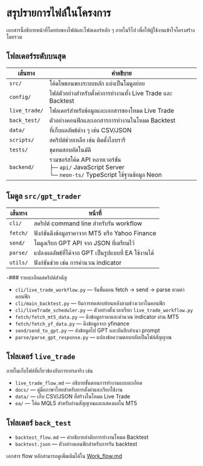 # สรุปรายการไฟล์ในโครงการ

เอกสารนี้อธิบายหน้าที่โดยย่อของไฟล์และโฟลเดอร์หลัก ๆ ภายในรีโป
เพื่อให้ผู้ใช้งานเข้าใจโครงสร้างโดยรวม

## โฟลเดอร์ระดับบนสุด

| เส้นทาง | คำอธิบาย |
|---------|-----------|
| `src/` | โค้ดไพธอนของระบบหลัก แบ่งเป็นโมดูลย่อย |
| `config/` | ไฟล์ตัวอย่างสำหรับตั้งค่าการทำงานทั้ง Live Trade และ Backtest |
| `live_trade/` | โฟลเดอร์สำหรับข้อมูลและเอกสารของโหมด Live Trade |
| `back_test/` | ตัวอย่างคอนฟิกและเอกสารการทำงานในโหมด Backtest |
| `data/` | ที่เก็บผลลัพธ์ต่าง ๆ เช่น CSV/JSON |
| `scripts/` | สคริปต์ช่วยเหลือ เช่น ติดตั้งไลบรารี |
| `tests/` | ชุดทดสอบอัตโนมัติ |
| `backend/` | รวมซอร์สโค้ด API หลายเวอร์ชัน<br>├─ `api/` JavaScript Server<br>└─ `neon-ts/` TypeScript ใช้ฐานข้อมูล Neon |

## โมดูล `src/gpt_trader`

| เส้นทาง | หน้าที่ |
|---------|---------|
| `cli/` | สคริปต์ command line สำหรับรัน workflow |
| `fetch/` | ฟังก์ชันดึงข้อมูลราคาจาก MT5 หรือ Yahoo Finance |
| `send/` | โมดูลเรียก GPT API จาก JSON ที่เตรียมไว้ |
| `parse/` | แปลงผลลัพธ์ที่ได้จาก GPT เป็นรูปแบบที่ EA ใช้งานได้ |
| `utils/` | ฟังก์ชันช่วย เช่น การคำนวณ indicator |

-### รายละเอียดสคริปต์สำคัญ

- `cli/live_trade_workflow.py` — รันขั้นตอน fetch → send → parse ตามค่าคอนฟิก
- `cli/main_backtest.py` — รันการทดสอบย้อนหลังตามช่วงเวลาในคอนฟิก
- `cli/liveTrade_scheduler.py` — ตัวอย่างตั้งเวลาเรียก `live_trade_workflow.py`
- `fetch/fetch_mt5_data.py` — ดึงข้อมูลราคาและคำนวณ indicator ผ่าน MT5
- `fetch/fetch_yf_data.py` — ดึงข้อมูลจาก yfinance
- `send/send_to_gpt.py` — ส่งข้อมูลไป GPT และบันทึกสำเนา prompt
- `parse/parse_gpt_response.py` — แปลงข้อความตอบกลับเป็นไฟล์สัญญาณ

## โฟลเดอร์ `live_trade`

ภายในเก็บไฟล์ที่เกี่ยวข้องกับการเทรดจริง เช่น

- `live_trade_flow.md` — อธิบายขั้นตอนการทำงานแบบละเอียด
- `docs/` — คู่มือภาษาไทยสำหรับการตั้งค่าและเรียกใช้งาน
- `data/` — เก็บ CSV/JSON ที่สร้างในโหมด Live Trade
- `ea/` — โค้ด MQL5 สำหรับอ่านสัญญาณและแสดงผลใน MT5

## โฟลเดอร์ `back_test`

- `backtest_flow.md` — คำอธิบายลำดับการทำงานโหมด Backtest
- `backtest.json` — ตัวอย่างคอนฟิกสำหรับการรัน backtest

เอกสาร flow หลักสามารถดูเพิ่มเติมได้ใน [Work_flow.md](Work_flow.md)
